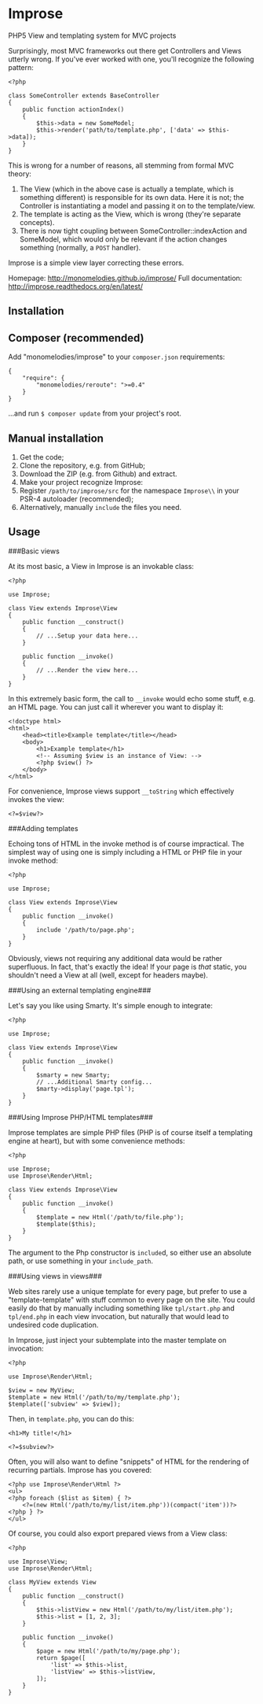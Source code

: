 # Improse
PHP5 View and templating system for MVC projects

Surprisingly, most MVC frameworks out there get Controllers and Views utterly
wrong. If you've ever worked with one, you'll recognize the following pattern:

    <?php

    class SomeController extends BaseController
    {
        public function actionIndex()
        {
            $this->data = new SomeModel;
            $this->render('path/to/template.php', ['data' => $this->data]);
        }
    }

This is wrong for a number of reasons, all stemming from formal MVC theory:

1. The View (which in the above case is actually a template, which is something
   different) is responsible for its own data. Here it is not; the Controller is
   instantiating a model and passing it on to the template/view.
2. The template is acting as the View, which is wrong (they're separate
   concepts).
3. There is now tight coupling between SomeController::indexAction and
   SomeModel, which would only be relevant if the action changes something
   (normally, a `POST` handler).

Improse is a simple view layer correcting these errors.

Homepage: http://monomelodies.github.io/improse/
Full documentation: http://improse.readthedocs.org/en/latest/

## Installation

## Composer (recommended)

Add "monomelodies/improse" to your `composer.json` requirements:

    {
        "require": {
            "monomelodies/reroute": ">=0.4"
        }
    }

...and run `$ composer update` from your project's root.

## Manual installation
1. Get the code;
  1. Clone the repository, e.g. from GitHub;
  2. Download the ZIP (e.g. from Github) and extract.
2. Make your project recognize Improse:
  1. Register `/path/to/improse/src` for the namespace `Improse\\` in your
     PSR-4 autoloader (recommended);
  2. Alternatively, manually `include` the files you need.

## Usage

###Basic views

At its most basic, a View in Improse is an invokable class:

    <?php

    use Improse;

    class View extends Improse\View
    {
        public function __construct()
        {
            // ...Setup your data here...
        }

        public function __invoke()
        {
            // ...Render the view here...
        }
    }

In this extremely basic form, the call to `__invoke` would echo some stuff, e.g.
an HTML page. You can just call it wherever you want to display it:

    <!doctype html>
    <html>
        <head><title>Example template</title></head>
        <body>
            <h1>Example template</h1>
            <!-- Assuming $view is an instance of View: -->
            <?php $view() ?>
        </body>
    </html>

For convenience, Improse views support `__toString` which effectively invokes
the view:

    <?=$view?>

###Adding templates

Echoing tons of HTML in the invoke method is of course impractical. The simplest
way of using one is simply including a HTML or PHP file in your invoke method:

    <?php

    use Improse;

    class View extends Improse\View
    {
        public function __invoke()
        {
            include '/path/to/page.php';
        }
    }

Obviously, views not requiring any additional data would be rather superfluous.
In fact, that's exactly the idea! If your page is _that_ static, you shouldn't
need a View at all (well, except for headers maybe).

###Using an external templating engine###

Let's say you like using Smarty. It's simple enough to integrate:

    <?php

    use Improse;

    class View extends Improse\View
    {
        public function __invoke()
        {
            $smarty = new Smarty;
            // ...Additional Smarty config...
            $marty->display('page.tpl');
        }
    }

###Using Improse PHP/HTML templates###

Improse templates are simple PHP files (PHP is of course itself a templating
engine at heart), but with some convenience methods:

    <?php

    use Improse;
    use Improse\Render\Html;

    class View extends Improse\View
    {
        public function __invoke()
        {
            $template = new Html('/path/to/file.php');
            $template($this);
        }
    }

The argument to the Php constructor is `include`d, so either use an absolute
path, or use something in your `include_path`.

###Using views in views###

Web sites rarely use a unique template for every page, but prefer to use a
"template-template" with stuff common to every page on the site. You could
easily do that by manually including something like `tpl/start.php` and
`tpl/end.php` in each view invocation, but naturally that would lead to
undesired code duplication.

In Improse, just inject your subtemplate into the master template on invocation:

    <?php

    use Improse\Render\Html;

    $view = new MyView;
    $template = new Html('/path/to/my/template.php');
    $template(['subview' => $view]);

Then, in `template.php`, you can do this:

    <h1>My title!</h1>

    <?=$subview?>

Often, you will also want to define "snippets" of HTML for the rendering of
recurring partials. Improse has you covered:

    <?php use Improse\Render\Html ?>
    <ul>
    <?php foreach ($list as $item) { ?>
        <?=(new Html('/path/to/my/list/item.php'))(compact('item'))?>
    <?php } ?>
    </ul>

Of course, you could also export prepared views from a View class:

    <?php

    use Improse\View;
    use Improse\Render\Html;

    class MyView extends View
    {
        public function __construct()
        {
            $this->listView = new Html('/path/to/my/list/item.php');
            $this->list = [1, 2, 3];
        }

        public function __invoke()
        {
            $page = new Html('/path/to/my/page.php');
            return $page([
                'list' => $this->list,
                'listView' => $this->listView,
            ]);
        }
    }


